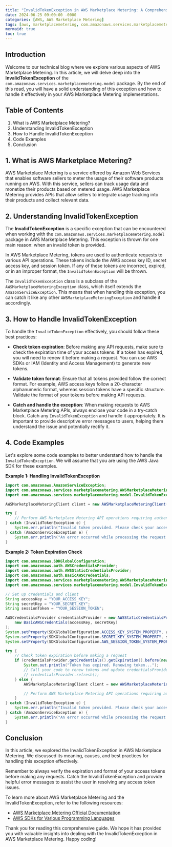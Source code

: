 ```yaml
---
title: "InvalidTokenException in AWS Marketplace Metering: A Comprehensive Guide"
date: 2024-06-25 09:00:00 -0000
categories: [AWS, AWS Marketplace Metering]
tags: [aws, marketplacemetering, com.amazonaws.services.marketplacemetering.model]
mermaid: true
toc: true
---
```



## Introduction
Welcome to our technical blog where we explore various aspects of AWS Marketplace Metering. In this article, we will delve deep into the **InvalidTokenException** of the `com.amazonaws.services.marketplacemetering.model` package. By the end of this read, you will have a solid understanding of this exception and how to handle it effectively in your AWS Marketplace Metering implementations.

## Table of Contents
1. What is AWS Marketplace Metering?
2. Understanding InvalidTokenException
3. How to Handle InvalidTokenException
4. Code Examples
5. Conclusion

## 1. What is AWS Marketplace Metering?
AWS Marketplace Metering is a service offered by Amazon Web Services that enables software sellers to meter the usage of their software products running on AWS. With this service, sellers can track usage data and monetize their products based on metered usage. AWS Marketplace Metering provides APIs that allow sellers to integrate usage tracking into their products and collect relevant data.

## 2. Understanding InvalidTokenException
The **InvalidTokenException** is a specific exception that can be encountered when working with the `com.amazonaws.services.marketplacemetering.model` package in AWS Marketplace Metering. This exception is thrown for one main reason: when an invalid token is provided.

In AWS Marketplace Metering, tokens are used to authenticate requests to various API operations. These tokens include the AWS access key ID, secret access key, and session token. If any of these tokens are incorrect, expired, or in an improper format, the `InvalidTokenException` will be thrown.

The `InvalidTokenException` class is a subclass of the `AWSMarketplaceMeteringException` class, which itself extends the `AmazonServiceException`. This means that when handling this exception, you can catch it like any other `AWSMarketplaceMeteringException` and handle it accordingly.

## 3. How to Handle InvalidTokenException
To handle the `InvalidTokenException` effectively, you should follow these best practices:

- **Check token expiration**: Before making any API requests, make sure to check the expiration time of your access tokens. If a token has expired, you will need to renew it before making a request. You can use AWS SDKs or IAM (Identity and Access Management) to generate new tokens.

- **Validate token format**: Ensure that all tokens provided follow the correct format. For example, AWS access keys follow a 20-character alphanumeric format, whereas session tokens have a specific structure. Validate the format of your tokens before making API requests.

- **Catch and handle the exception**: When making requests to AWS Marketplace Metering APIs, always enclose your code in a try-catch block. Catch any `InvalidTokenException` and handle it appropriately. It is important to provide descriptive error messages to users, helping them understand the issue and potentially rectify it.

## 4. Code Examples
Let's explore some code examples to better understand how to handle the `InvalidTokenException`. We will assume that you are using the AWS Java SDK for these examples.

**Example 1: Handling InvalidTokenException**
```java
import com.amazonaws.AmazonServiceException;
import com.amazonaws.services.marketplacemetering.AWSMarketplaceMeteringClient;
import com.amazonaws.services.marketplacemetering.model.InvalidTokenException;

AWSMarketplaceMeteringClient client = new AWSMarketplaceMeteringClient();

try {
    // Perform AWS Marketplace Metering API operations requiring authentication
} catch (InvalidTokenException e) {
    System.err.println("Invalid token provided. Please check your access credentials.");
} catch (AmazonServiceException e) {
    System.err.println("An error occurred while processing the request: " + e.getMessage());
}
```

**Example 2: Token Expiration Check**
```java
import com.amazonaws.SDKGlobalConfiguration;
import com.amazonaws.auth.AWSCredentialsProvider;
import com.amazonaws.auth.AWSStaticCredentialsProvider;
import com.amazonaws.auth.BasicAWSCredentials;
import com.amazonaws.services.marketplacemetering.AWSMarketplaceMeteringClient;
import com.amazonaws.services.marketplacemetering.model.InvalidTokenException;

// Set up credentials and client
String accessKey = "YOUR_ACCESS_KEY";
String secretKey = "YOUR_SECRET_KEY";
String sessionToken = "YOUR_SESSION_TOKEN";

AWSCredentialsProvider credentialsProvider = new AWSStaticCredentialsProvider(
    new BasicAWSCredentials(accessKey, secretKey)
);
System.setProperty(SDKGlobalConfiguration.ACCESS_KEY_SYSTEM_PROPERTY, accessKey);
System.setProperty(SDKGlobalConfiguration.SECRET_KEY_SYSTEM_PROPERTY, secretKey);
System.setProperty(SDKGlobalConfiguration.AWS_SESSION_TOKEN_SYSTEM_PROPERTY, sessionToken);

try {
    // Check token expiration before making a request
    if (credentialsProvider.getCredentials().getExpiration().before(new Date())) {
        System.out.println("Token has expired. Renewing token...");
        // Call your code to renew tokens and update credentialsProvider
        // credentialsProvider.refresh();
    } else {
        AWSMarketplaceMeteringClient client = new AWSMarketplaceMeteringClient(credentialsProvider);

        // Perform AWS Marketplace Metering API operations requiring authentication
    }
} catch (InvalidTokenException e) {
    System.err.println("Invalid token provided. Please check your access credentials.");
} catch (AmazonServiceException e) {
    System.err.println("An error occurred while processing the request: " + e.getMessage());
}
```

## Conclusion
In this article, we explored the InvalidTokenException in AWS Marketplace Metering. We discussed its meaning, causes, and best practices for handling this exception effectively.

Remember to always verify the expiration and format of your access tokens before making any requests. Catch the InvalidTokenException and provide helpful error messages to assist the user in resolving any access token issues.

To learn more about AWS Marketplace Metering and the InvalidTokenException, refer to the following resources:
- [AWS Marketplace Metering Official Documentation](https://docs.aws.amazon.com/marketplacemetering/latest/APIReference/Welcome.html)
- [AWS SDKs for Various Programming Languages](https://aws.amazon.com/tools/)

Thank you for reading this comprehensive guide. We hope it has provided you with valuable insights into dealing with the InvalidTokenException in AWS Marketplace Metering. Happy coding!
